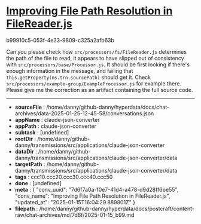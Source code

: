 # [Improving File Path Resolution in FileReader.js](https://claude.ai/chat/7d6f7a0a-f0e7-41d4-a478-d9d28ff6be55)

b99910c5-053f-4e33-9809-c325a2afb63b

Can you please check how `src/processors/fs/FileReader.js` determines the path of the file to read, it appears to have slipped out of consistency with `src/processors/base/Processor.js`. It should be first looking if there's enough information in the message, and failing that `this.getProperty(ns.trn.sourcePath)` should get it. Check `src/processors/example-group/ExampleProcessor.js` for example there. Please give me the correction as an artifact containing the full source code.

---

* **sourceFile** : /home/danny/github-danny/hyperdata/docs/chat-archives/data-2025-01-25-12-45-58/conversations.json
* **appName** : claude-json-converter
* **appPath** : claude-json-converter
* **subtask** : [undefined]
* **rootDir** : /home/danny/github-danny/transmissions/src/applications/claude-json-converter
* **dataDir** : /home/danny/github-danny/transmissions/src/applications/claude-json-converter/data
* **targetPath** : /home/danny/github-danny/transmissions/src/applications/claude-json-converter/data
* **tags** : ccc10.ccc20.ccc30.ccc40.ccc50
* **done** : [undefined]
* **meta** : {
  "conv_uuid": "7d6f7a0a-f0e7-41d4-a478-d9d28ff6be55",
  "conv_name": "Improving File Path Resolution in FileReader.js",
  "updated_at": "2025-01-15T16:04:29.889801Z"
}
* **filepath** : /home/danny/github-danny/hyperdata/docs/postcraft/content-raw/chat-archives/md/7d6f/2025-01-15_b99.md